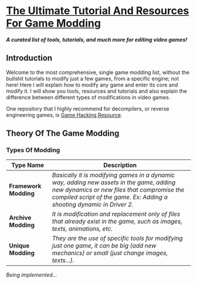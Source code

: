# [The Ultimate Tutorial And Resources For Game Modding](https://github.com/Galdino600/game-modding)

***A curated list of tools, tutorials, and much more for editing video games!***

## Introduction
Welcome to the most comprehensive, single game modding list, without the bullshit tutorials to modify just a few games, from a specific engine; not here! Here I will explain how to modify any game and enter its core and modify it. I will show you tools, resources and tutorials and also explain the difference between different types of modifications in video games.

One repository that I highly recommend for decompilers, or reverse engineering games, is [Game Hacking Resource](https://github.com/dsasmblr/game-hacking/blob/master/README.md).

## Theory Of The Game Modding

### Types Of Modding

Type Name | Description
---- | ----
**Framework Modding** | *Basically it is modifying games in a dynamic way, adding new assets in the game, adding new dynamics or new files that compromise the compiled script of the game. Ex: Adding a shooting dynamic in Driver 2.*
**Archive Modding** | *It is modification and replacement only of files that already exist in the game, such as images, texts, animations, etc.*
**Unique Modding** | *They are the use of specific tools for modifying just one game, it can be big (add new mechanics) or small (just change images, texts...).*



*Being implemented...*
